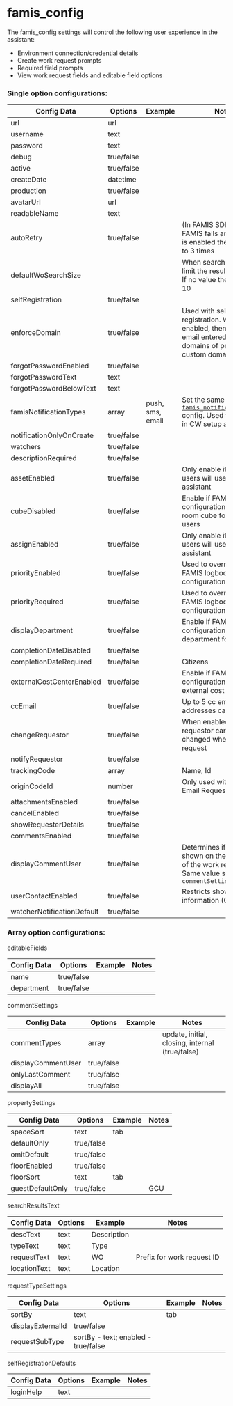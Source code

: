 # famis\_config

The famis\_config settings will control the following user experience in the assistant:

* Environment connection/credential details
* Create work request prompts
* Required field prompts
* View work request fields and editable field options

### Single option configurations:

| Config Data                | Options    | Example          | Notes                                                                                                                       |
| -------------------------- | ---------- | ---------------- | --------------------------------------------------------------------------------------------------------------------------- |
| url                        | url        |                  |                                                                                                                             |
| username                   | text       |                  |                                                                                                                             |
| password                   | text       |                  |                                                                                                                             |
| debug                      | true/false |                  |                                                                                                                             |
| active                     | true/false |                  |                                                                                                                             |
| createDate                 | datetime   |                  |                                                                                                                             |
| production                 | true/false |                  |                                                                                                                             |
| avatarUrl                  | url        |                  |                                                                                                                             |
| readableName               | text       |                  |                                                                                                                             |
| autoRetry                  | true/false |                  | (In FAMIS SDK) If call to FAMIS fails and autoretry is enabled then retry up to 3 times                                     |
| defaultWoSearchSize        |            |                  | When search by filter, limit the results returned.  If no value then default to 10                                          |
| selfRegistration           | true/false |                  |                                                                                                                             |
| enforceDomain              | true/false |                  | Used with self registration.  When enabled, then check email entered against domains of project custom domains              |
| forgotPasswordEnabled      | true/false |                  |                                                                                                                             |
| forgotPasswordText         | text       |                  |                                                                                                                             |
| forgotPasswordBelowText    | text       |                  |                                                                                                                             |
| famisNotificationTypes     | array      | push, sms, email | Set the same as [`famis_notification_types`](famis\_notification\_types.md) config.  Used for display in CW setup assistant |
| notificationOnlyOnCreate   | true/false |                  |                                                                                                                             |
| watchers                   | true/false |                  |                                                                                                                             |
| descriptionRequired        | true/false |                  |                                                                                                                             |
| assetEnabled               | true/false |                  | Only enable if only full users will use the assistant                                                                       |
| cubeDisabled               | true/false |                  | Enable if FAMIS360 configuration requires room cube for guest users                                                         |
| assignEnabled              | true/false |                  | Only enable if only full users will use the assistant                                                                       |
| priorityEnabled            | true/false |                  | Used to override the FAMIS logbook configuration                                                                            |
| priorityRequired           | true/false |                  | Used to override the FAMIS logbook configuration                                                                            |
| displayDepartment          | true/false |                  | Enable if FAMIS360 configuration requires department for users                                                              |
| completionDateDisabled     | true/false |                  |                                                                                                                             |
| completionDateRequired     | true/false |                  | Citizens                                                                                                                    |
| externalCostCenterEnabled  | true/false |                  | Enable if FAMIS360 configuration requires external cost center                                                              |
| ccEmail                    | true/false |                  | Up to 5 cc email addresses can be added                                                                                     |
| changeRequestor            | true/false |                  | When enabled the requestor can be changed when create request                                                               |
| notifyRequestor            | true/false |                  |                                                                                                                             |
| trackingCode               | array      |                  | Name, Id                                                                                                                    |
| originCodeId               | number     |                  | Only used with Incoming Email Request feature                                                                               |
| attachmentsEnabled         | true/false |                  |                                                                                                                             |
| cancelEnabled              | true/false |                  |                                                                                                                             |
| showRequesterDetails       | true/false |                  |                                                                                                                             |
| commentsEnabled            | true/false |                  |                                                                                                                             |
| displayCommentUser         | true/false |                  | Determines if name is shown on the comments of the work request.  Same value set as in `commentSettings`                    |
| userContactEnabled         | true/false |                  | Restricts showing contact information (GCU)                                                                                 |
| watcherNotificationDefault | true/false |                  |                                                                                                                             |

### Array option configurations:

editableFields

| Config Data | Options    | Example | Notes |
| ----------- | ---------- | ------- | ----- |
| name        | true/false |         |       |
| department  | true/false |         |       |

commentSettings

| Config Data        | Options    | Example | Notes                                           |
| ------------------ | ---------- | ------- | ----------------------------------------------- |
| commentTypes       | array      |         | update, initial, closing, internal (true/false) |
| displayCommentUser | true/false |         |                                                 |
| onlyLastComment    | true/false |         |                                                 |
| displayAll         | true/false |         |                                                 |

propertySettings

| Config Data      | Options    | Example | Notes |
| ---------------- | ---------- | ------- | ----- |
| spaceSort        | text       | tab     |       |
| defaultOnly      | true/false |         |       |
| omitDefault      | true/false |         |       |
| floorEnabled     | true/false |         |       |
| floorSort        | text       | tab     |       |
| guestDefaultOnly | true/false |         | GCU   |

searchResultsText

| Config Data  | Options | Example     | Notes                      |
| ------------ | ------- | ----------- | -------------------------- |
| descText     | text    | Description |                            |
| typeText     | text    | Type        |                            |
| requestText  | text    | WO          | Prefix for work request ID |
| locationText | text    | Location    |                            |

requestTypeSettings

| Config Data       | Options                             | Example | Notes |
| ----------------- | ----------------------------------- | ------- | ----- |
| sortBy            | text                                | tab     |       |
| displayExternalId | true/false                          |         |       |
| requestSubType    | sortBy - text; enabled - true/false |         |       |

selfRegistrationDefaults

| Config Data | Options | Example | Notes |
| ----------- | ------- | ------- | ----- |
| loginHelp   | text    |         |       |
